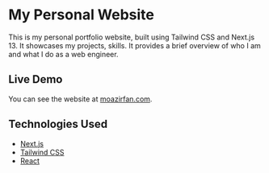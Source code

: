 # My Personal Website

This is my personal portfolio website, built using Tailwind CSS and Next.js 13. It showcases my projects, skills. It provides a brief overview of who I am and what I do as a web engineer.

## Live Demo

You can see the website at [moazirfan.com](https://moazirfan.com).

## Technologies Used

- [Next.js](https://nextjs.org/)
- [Tailwind CSS](https://tailwindcss.com/)
- [React](https://reactjs.org/)
